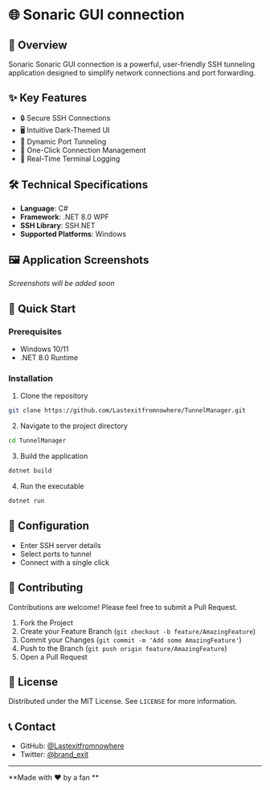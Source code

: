 # 🌐 Sonaric GUI connection 

## 🚀 Overview

Sonaric Sonaric GUI connection is a powerful, user-friendly SSH tunneling application designed to simplify network connections and port forwarding.

## ✨ Key Features

- 🔒 Secure SSH Connections
- 🖥️ Intuitive Dark-Themed UI
- 🔀 Dynamic Port Tunneling
- 📡 One-Click Connection Management
- 📝 Real-Time Terminal Logging

## 🛠️ Technical Specifications

- **Language**: C# 
- **Framework**: .NET 8.0 WPF
- **SSH Library**: SSH.NET
- **Supported Platforms**: Windows

## 🖼️ Application Screenshots

*Screenshots will be added soon*

## 🚦 Quick Start

### Prerequisites
- Windows 10/11
- .NET 8.0 Runtime

### Installation

1. Clone the repository
```bash
git clone https://github.com/Lastexitfromnowhere/TunnelManager.git
```

2. Navigate to the project directory
```bash
cd TunnelManager
```

3. Build the application
```bash
dotnet build
```

4. Run the executable
```bash
dotnet run
```

## 🔧 Configuration

- Enter SSH server details
- Select ports to tunnel
- Connect with a single click

## 🤝 Contributing

Contributions are welcome! Please feel free to submit a Pull Request.

1. Fork the Project
2. Create your Feature Branch (`git checkout -b feature/AmazingFeature`)
3. Commit your Changes (`git commit -m 'Add some AmazingFeature'`)
4. Push to the Branch (`git push origin feature/AmazingFeature`)
5. Open a Pull Request

## 📜 License

Distributed under the MIT License. See `LICENSE` for more information.

## 📞 Contact

- GitHub: [@Lastexitfromnowhere](https://github.com/Lastexitfromnowhere)
- Twitter: [@brand_exit](https://x.com/brand_exit)

---

**Made with ❤️ by a fan **

